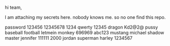 hi team,

I am attaching my secrets here. nobody knows me. so no one find this repo. 

password
123456
12345678
1234
qwerty
12345
dragon
Kd2@2@
pussy
baseball
football
letmein
monkey
696969
abc123
mustang
michael
shadow
master
jennifer
111111
2000
jordan
superman
harley
1234567
